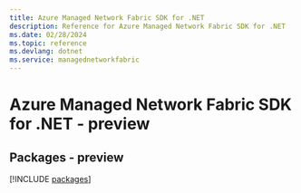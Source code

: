 ```yaml
---
title: Azure Managed Network Fabric SDK for .NET
description: Reference for Azure Managed Network Fabric SDK for .NET
ms.date: 02/28/2024
ms.topic: reference
ms.devlang: dotnet
ms.service: managednetworkfabric
---
```

# Azure Managed Network Fabric SDK for .NET - preview
## Packages - preview
[!INCLUDE [packages](managed-network-fabric-index.md)]